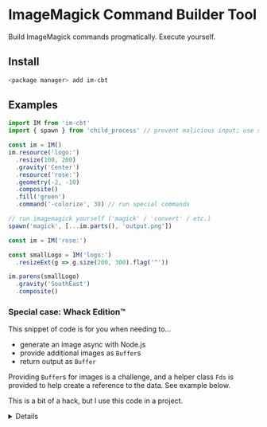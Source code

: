 # ImageMagick Command Builder Tool

Build ImageMagick commands progmatically. Execute yourself.

## Install
```sh
<package manager> add im-cbt
```

## Examples

```ts
import IM from 'im-cbt'
import { spawn } from 'child_process' // prevent malicious input; use spawn (NOT `execute`/`executeSync`!!!)

const im = IM()
im.resource('logo:')
  .resize(100, 200)
  .gravity('Center')
  .resource('rose:')
  .geometry(-2, -10)
  .composite()
  .fill('green')
  .command('-colorize', 30) // run special commands

// run imagemagick yourself ('magick' / 'convert' / etc.)
spawn('magick', [...im.parts(), 'output.png'])
```

```ts
const im = IM('rose:')

const smallLogo = IM('logo:')
  .resizeExt(g => g.size(200, 300).flag('^'))

im.parens(smallLogo)
  .gravity('SouthEast')
  .composite()
```

### Special case: Whack Edition™
This snippet of code is for you when needing to…
- generate an image async with Node.js
- provide additional images as `Buffer`s
- return output as `Buffer`

Providing `Buffer`s for images is a challenge, and a helper class `Fds` is provided to help create a reference to the data. See example below.

This is a bit of a hack, but I use this code in a project.

<details>
  <sumamry>Boilerplate snippet</summary>

```ts
function bufferFromCommandBuilderFds(im: ImageMagickCommandBuilder, fds: Fds, filetype = 'PNG'): Promise<Buffer> {
  return new Promise<Buffer>((resolve, reject) => {
    const process = spawn('convert', [...im.parts(), filetype ? `${filetype}:-` : '-'], { stdio: ['pipe', 'pipe', 'pipe', ...(new Array(fds.fds().length).fill('pipe'))] })

    const buffers: Buffer[] = []
    process.stderr.on('data', (data: Buffer) => { reject(data.toString()) })
    process.stdout.on('data', (data: Buffer) => { buffers.push(data) })
    process.stdout.on('end', () => {
      const buffer = Buffer.concat(buffers)
      resolve(buffer)
    })

    for (const [index, fd] of fds.fds().entries()) {
      const a = process.stdio[index + 3]
      if (!(a instanceof Writable)) {
        continue
      }

      a.end(fd)
    }
    process.stdin.end()
  })
}
```

```ts
import IM, { Fds } from 'im-cbt'

const im = IM('logo:')
const fds = Fds()

const userUploadedImage: Buffer | undefined = ... // some user uplaoded image

if (userUploadedImage) {
  const ref: string = fds.fd(userUploadedImage) // create reference to buffer
  
  im.resource(ref).composite()
}

const buffer = await bufferFromCommandBuilderFds(im, fds)
```

</details>

